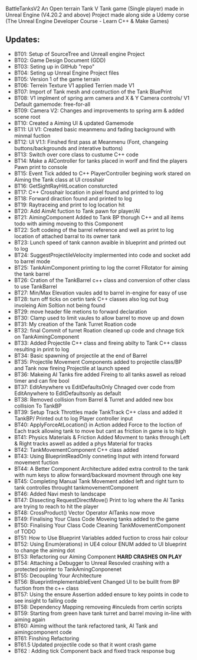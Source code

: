 BattleTanksV2
An Open terrain Tank V Tank game (Single player) made in Unreal Engine (V4.20.2 and above)
Project made along side a Udemy corse (The Unreal Engine Developer Course - Learn C++ & Make Games)

## Updates:
* BT01: Setup of SourceTree and Unreall engine Project
* BT02: Game Design Document (GDD)
* BT03: Seting up in GitHub "repo"
* BT04: Seting up Unreal Engine Project files
* BT05: Version 1 of the game terrain 
* BT06: Terrein Texture V1 applied Terrien made V1
* BT07: Import of Tank mesh and contruction of the Tank BluePrint
* BT08: V1 implment of spring arm camera and X & Y Camera controls/ V1 Default gamemode: free-for-all
* BT09: Camera V2: Changes and improvements to spring arm & added scene root
* BT10: Created a Aiming UI & updated Gamemode
* BT11: UI V1: Created basic meanmenu and fading background with minmal fuction
* BT12: UI V1.1: Finshed first pass at Meanmenu (Font, changeing buttons/backgrounds and interative buttons)
* BT13: Switch over core class to custume C++ code
* BT14: Make a AIController for tanks placed in worlf and find the players Pawn print to console
* BT15: Event Tick added to C++ PlayerController begining work stared on Aiming the Tank class at UI crosshair
* BT16: GetSightRayHitLocation consturcted
* BT17: C++ Crosshair location in pixel found and printed to log
* BT18: Forward diraction found and printed to log
* BT19: Raytraceing and print to log location hit
* BT20: Add AimAt fuction to Tank pawn for player/AI
* BT21: AimingComponent Added to Tank BP thorugh C++ and all items todo with aiming moveing to this Component
* BT22: Soft codeing of the barrel reference and well as print to log location of attached barral to its owner tank
* BT23: Lunch speed of tank cannon avaible in blueprint and printed out to log 
* BT24: SuggestProjectileVelocity implermented into code and socket add to barrel mode
* BT25: TankAimComponent printing to log the corret FRotator for aiming the tank barrel 
* BT26: Cration of the TankBarrel c++ class and conversion of other class to use TankBarrel
* BT27: Min/Max Elevation vaules add to barrel in-engine for easy of use
* BT28: turn off ticks on certin tank C++ classes also log out bug involeing Aim Soltion not being found
* BT29: move header file metions to forward declaration
* BT30: Clamp used to limit vaules to allow barrel to move up and down 
* BT31: My creation of the Tank Turret Roation code 
* BT32: final Commit of turret Roation cleaned up code and chnage tick on TankAimingComponent
* BT33: Added Projectile C++ class and fireing abilty to Tank C++ classs resulting in print to log 
* BT34: Basic spawning of projectile at the end of Barrel
* BT35: Projectile Movement Components added to projectile class/BP and Tank now fireing Projectile at launch speed
* BT36: Makeing AI Tanks fire added Fireing to all tanks aswell as reload timer and can fire bool
* BT37: EditAnywhere vs EditDefaultsOnly Chnaged over code from EditAnywhere to EditDefaultsonly as default
* BT38: Removed collision from Barrel & Turret and added new box collision To TankBP
* BT39: Setup Track Throttles made TankTrack C++ class and added it TankBP/ Printed out to log Player controller input
* BT40: ApplyForceAtLocation() in Action added Force to the loction of Each track allowing tank to move but cant as friction in game is to high
* BT41: Physics Materials & Friction Added Movment to tanks through Left & Right tracks aswell as added a phys Material for tracks
* BT42: TankMovementComponent C++ class added
* BT43: Using BlueprintReadOnly conneting Input with intend forward movement fuction
* BT44: A Better Component Architecture added extra controll to the tank with num keys to allow forward/backward movment through one key
* BT45: Completing Manual Tank Movement added left and right turn to tank controlles throught tankmovementComponent
* BT46: Added Navi mesh to landscape
* BT47: Dissecting RequestDirectMove() Print to log where the AI Tanks are trying to reach to hit the player 
* BT48: CrossProduct() Vector Operator AITanks now move
* BT49: Finalising Your Class Code Moveing tanks added to the game 
* BT50: Finalising Your Class Code Cleaning TankMovementComponent of TODO
* BT51: How to Use Blueprint Variables added fuction to cross hair colour
* BT52: Using Enum(erations) in UE4 colour ENUM added to UI blueprint to change the aiming dot
* BT53: Refactoring our Aiming Component **HARD CRASHES ON PLAY**
* BT54: Attaching a Debugger to Unreal Resovled crashing with a protected pointer to TankAmingConponenet
* BT55: Decoupling Your Architecture 
* BT56: BlueprintImplementableEvent Changed UI to be buillt from BP fuction from the c++ class
* BT57: Using the ensure Assertion added ensure to key points in code to see insight to failing code
* BT58: Dependency Mapping removeing #inculeds from certin scripts
* BT59: Starting from green have tank turret and barrel moving in-line with aiming again
* BT60: Aiming without the tank refactored tank, AI Tank and aimingcomponent code 	
* BT61: Finshing Refactoring
* BT61.5 Updated projectile code so that it wont crash game
* BT62 : Adding tick Component back and fixed track response bug